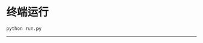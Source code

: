 # 终端运行

```shell
python run.py
```
*****************************************************************************************************************************************************************************************************************************************************************************************************************************************************************************************************************************************************************************************************************************************************************************************************************************************************************************************************************************************************************************************************************************************************************************************************************************************************************************************************************************************************************************************************************************************************